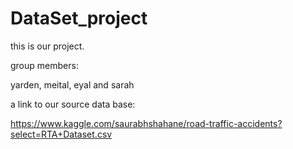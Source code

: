 # DataSet_project

this is our project.

group members:

yarden, meital, eyal and sarah

a link to our source data base:

https://www.kaggle.com/saurabhshahane/road-traffic-accidents?select=RTA+Dataset.csv
